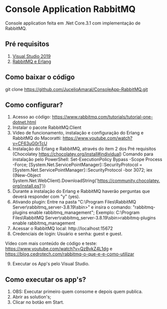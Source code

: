 
# Console Application RabbitMQ

Console application feita em .Net Core.3.1 com implementação de RabbitMQ.

## Pré requisitos
 
1. [Visual Studio 2019](https://visualstudio.microsoft.com/pt-br/vs/)
2. [RabbitMQ e Erlang](https://chocolatey.org/install#individual)

## Como baixar o código

git clone https://github.com/JucelioAmaral/ConsoleApp-RabbitMQ.git

## Como configurar?

1. Acesso ao código: https://www.rabbitmq.com/tutorials/tutorial-one-dotnet.html
2. Instalar o pacote RabbitMQ.Client
3. Vídeo de funcionamento, instalação e configuração do Erlang e RabbitMQ do Macoratti: https://www.youtube.com/watch?v=CF63uG0rTcU
4. Instalação do Erlang e RabbitMQ, através do item 2 dos Pré requisitos (Chocolatey https://chocolatey.org/install#individual)
Comando para instalação pelo PowerShell:
Set-ExecutionPolicy Bypass -Scope Process -Force; [System.Net.ServicePointManager]::SecurityProtocol = [System.Net.ServicePointManager]::SecurityProtocol -bor 3072; iex ((New-Object System.Net.WebClient).DownloadString('https://community.chocolatey.org/install.ps1'))
5. Durante a instalação do Erlang e RabbitMQ haverão perguntas que deverá responder com "y" (yes).
6. Ativando plugin: Entre na pasta "C:\Program Files\RabbitMQ Server\rabbitmq_server-3.8.19\sbin>" e insira o comando: "rabbitmq-plugins enable rabbitmq_management";
Exemplo: C:\Program Files\RabbitMQ Server\rabbitmq_server-3.8.19\sbin>rabbitmq-plugins enable rabbitmq_management
7. Acessar o RabbitMQ local: http://localhost:15672
8. Credenciais de login: Usuário e senha: guest e guest.

Vídeo com mais conteúdo de código e teste: https://www.youtube.com/watch?v=QzBvkZ4L1dg e https://blog.cedrotech.com/rabbitmq-o-que-e-e-como-utilizar

9. Executar os App's pelo Visual Studio.

## Como executar os app's?

1. OBS: Executar primeiro quem consome e depois quem publica.
2. Abrir as solution's;
3. Clicar no botão em Start.

